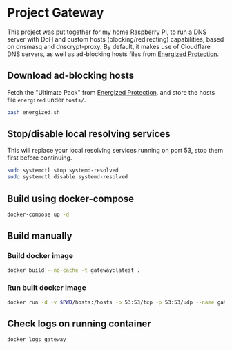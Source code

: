 # Project Gateway
This project was put together for my home Raspberry Pi, to run a DNS server with DoH and custom hosts (blocking/redirecting) capabilities, based on dnsmasq and dnscrypt-proxy. By default, it makes use of Cloudflare DNS servers, as well as ad-blocking hosts files from [Energized Protection]. 

## Download ad-blocking hosts
Fetch the "Ultimate Pack" from [Energized Protection], and store the hosts file ```energized``` under ```hosts/```. 
```sh
bash energized.sh
```

## Stop/disable local resolving services
This will replace your local resolving services running on port 53, stop them first before continuing. 
```sh
sudo systemctl stop systemd-resolved
sudo systemctl disable systemd-resolved
```

## Build using docker-compose
```sh
docker-compose up -d
```

## Build manually

### Build docker image
```sh
docker build --no-cache -t gateway:latest .
```

### Run built docker image
```sh
docker run -d -v $PWD/hosts:/hosts -p 53:53/tcp -p 53:53/udp --name gateway gateway:latest
```

## Check logs on running container
```sh
docker logs gateway
```

[Energized Protection]: https://energized.pro
